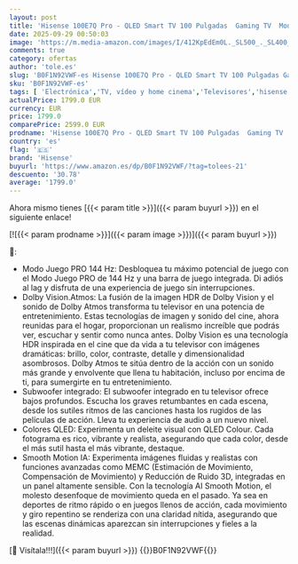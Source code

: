 ```yaml
---
layout: post
title: 'Hisense 100E7Q Pro - QLED Smart TV 100 Pulgadas  Gaming TV  Modo Juego Pro 144Hz  AMD Freesync Premium Pro  Dolby Vision IQ  Dolby Atmos  Movimientos Suaves IA  Hi-Concerto  Procesador Hi-View IA'
date: 2025-09-29 00:50:03
image: 'https://m.media-amazon.com/images/I/412KpEdEm0L._SL500_._SL400_.jpg'
comments: true
category: ofertas
author: 'tole.es'
slug: 'B0F1N92VWF-es Hisense 100E7Q Pro - QLED Smart TV 100 Pulgadas Gaming TV...'
sku: 'B0F1N92VWF-es'
tags: [ 'Electrónica','TV, vídeo y home cinema','Televisores','hisense','smart','tv','🇪🇸', ]
actualPrice: 1799.0 EUR
currency: EUR
price: 1799.0
comparePrice: 2599.0 EUR
prodname: 'Hisense 100E7Q Pro - QLED Smart TV 100 Pulgadas  Gaming TV  Modo Juego Pro 144Hz  AMD Freesync Premium Pro  Dolby Vision IQ  Dolby Atmos  Movimientos Suaves IA  Hi-Concerto  Procesador Hi-View IA'
country: 'es'
flag: '🇪🇸'
brand: 'Hisense'
buyurl: 'https://www.amazon.es/dp/B0F1N92VWF/?tag=tolees-21'
descuento: '30.78'
average: '1799.0'
---
```


Ahora mismo tienes [{{< param title >}}]({{< param buyurl >}}) en el siguiente enlace!

[![{{< param prodname >}}]({{< param image >}})]({{< param buyurl >}})

🔎:

- Modo Juego PRO 144 Hz: Desbloquea tu máximo potencial de juego con el Modo Juego PRO de 144 Hz y una barra de juego integrada. Di adiós al lag y disfruta de una experiencia de juego sin interrupciones.
- Dolby Vision.Atmos: La fusión de la imagen HDR de Dolby Vision y el sonido de Dolby Atmos transforma tu televisor en una potencia de entretenimiento. Estas tecnologías de imagen y sonido del cine, ahora reunidas para el hogar, proporcionan un realismo increíble que podrás ver, escuchar y sentir como nunca antes. Dolby Vision es una tecnología HDR inspirada en el cine que da vida a tu televisor con imágenes dramáticas: brillo, color, contraste, detalle y dimensionalidad asombrosos. Dolby Atmos te sitúa dentro de la acción con un sonido más grande y envolvente que llena tu habitación, incluso por encima de ti, para sumergirte en tu entretenimiento.
- Subwoofer integrado: El subwoofer integrado en tu televisor ofrece bajos profundos. Escucha los graves retumbantes en cada escena, desde los sutiles ritmos de las canciones hasta los rugidos de las películas de acción. Lleva tu experiencia de audio a un nuevo nivel.
- Colores QLED: Experimenta un deleite visual con QLED Colour. Cada fotograma es rico, vibrante y realista, asegurando que cada color, desde el más sutil hasta el más vibrante, destaque.
- Smooth Motion IA: Experimenta imágenes fluidas y realistas con funciones avanzadas como MEMC (Estimación de Movimiento, Compensación de Movimiento) y Reducción de Ruido 3D, integradas en un panel altamente sensible. Con la tecnología AI Smooth Motion, el molesto desenfoque de movimiento queda en el pasado. Ya sea en deportes de ritmo rápido o en juegos llenos de acción, cada movimiento y giro repentino se renderiza con una claridad nítida, asegurando que las escenas dinámicas aparezcan sin interrupciones y fieles a la realidad.

[🛒 Visítala!!!]({{< param buyurl >}})
{{<world>}}B0F1N92VWF{{</world>}}
